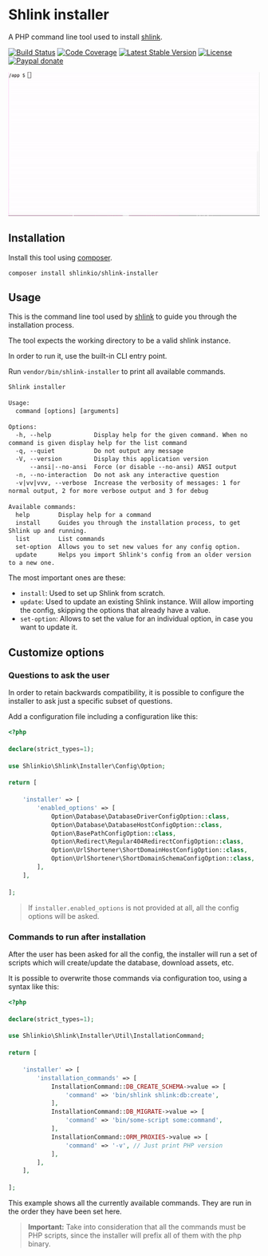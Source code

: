 # Shlink installer

A PHP command line tool used to install [shlink](https://shlink.io/).

[![Build Status](https://img.shields.io/github/actions/workflow/status/shlinkio/shlink-installer/ci.yml?branch=develop&logo=github&style=flat-square)](https://github.com/shlinkio/shlink-installer/actions/workflows/ci.yml?query=workflow%3A%22Continuous+integration%22)
[![Code Coverage](https://img.shields.io/codecov/c/gh/shlinkio/shlink-installer/develop?style=flat-square)](https://app.codecov.io/gh/shlinkio/shlink-installer)
[![Latest Stable Version](https://img.shields.io/github/release/shlinkio/shlink-installer.svg?style=flat-square)](https://packagist.org/packages/shlinkio/shlink-installer)
[![License](https://img.shields.io/github/license/shlinkio/shlink-installer.svg?style=flat-square)](https://github.com/shlinkio/shlink-installer/blob/main/LICENSE)
[![Paypal donate](https://img.shields.io/badge/Donate-paypal-blue.svg?style=flat-square&logo=paypal&colorA=aaaaaa)](https://slnk.to/donate)

![Shlink installer](shlink-installer.gif)

## Installation

Install this tool using [composer](https://getcomposer.org/).

    composer install shlinkio/shlink-installer

## Usage

This is the command line tool used by [shlink](https://github.com/shlinkio/shlink) to guide you through the installation process.

The tool expects the working directory to be a valid shlink instance.

In order to run it, use the built-in CLI entry point.

Run `vendor/bin/shlink-installer` to print all available commands.

```
Shlink installer

Usage:
  command [options] [arguments]

Options:
  -h, --help            Display help for the given command. When no command is given display help for the list command
  -q, --quiet           Do not output any message
  -V, --version         Display this application version
      --ansi|--no-ansi  Force (or disable --no-ansi) ANSI output
  -n, --no-interaction  Do not ask any interactive question
  -v|vv|vvv, --verbose  Increase the verbosity of messages: 1 for normal output, 2 for more verbose output and 3 for debug

Available commands:
  help        Display help for a command
  install     Guides you through the installation process, to get Shlink up and running.
  list        List commands
  set-option  Allows you to set new values for any config option.
  update      Helps you import Shlink's config from an older version to a new one.
```

The most important ones are these:

* `install`: Used to set up Shlink from scratch.
* `update`: Used to update an existing Shlink instance. Will allow importing the config, skipping the options that already have a value.
* `set-option`: Allows to set the value for an individual option, in case you want to update it.

## Customize options

### Questions to ask the user

In order to retain backwards compatibility, it is possible to configure the installer to ask just a specific subset of questions.

Add a configuration file including a configuration like this:

```php
<?php

declare(strict_types=1);

use Shlinkio\Shlink\Installer\Config\Option;

return [

    'installer' => [
        'enabled_options' => [
            Option\Database\DatabaseDriverConfigOption::class,
            Option\Database\DatabaseHostConfigOption::class,
            Option\BasePathConfigOption::class,
            Option\Redirect\Regular404RedirectConfigOption::class,
            Option\UrlShortener\ShortDomainHostConfigOption::class,
            Option\UrlShortener\ShortDomainSchemaConfigOption::class,
        ],
    ],

];
```

> If `installer.enabled_options` is not provided at all, all the config options will be asked.

### Commands to run after installation

After the user has been asked for all the config, the installer will run a set of scripts which will create/update the database, download assets, etc.

It is possible to overwrite those commands via configuration too, using a syntax like this:

```php
<?php

declare(strict_types=1);

use Shlinkio\Shlink\Installer\Util\InstallationCommand;

return [

    'installer' => [
        'installation_commands' => [
            InstallationCommand::DB_CREATE_SCHEMA->value => [
                'command' => 'bin/shlink shlink:db:create',
            ],
            InstallationCommand::DB_MIGRATE->value => [
                'command' => 'bin/some-script some:command',
            ],
            InstallationCommand::ORM_PROXIES->value => [
                'command' => '-v', // Just print PHP version
            ],
        ],
    ],

];
```

This example shows all the currently available commands. They are run in the order they have been set here. 

> **Important:** Take into consideration that all the commands must be PHP scripts, since the installer will prefix all of them with the php binary. 
